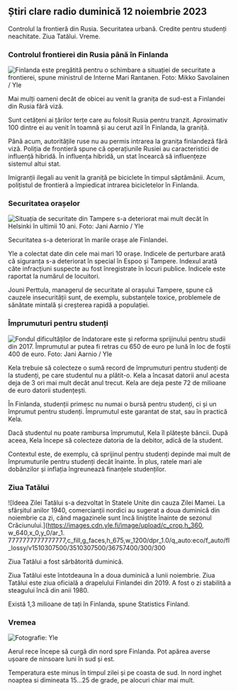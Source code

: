 ## Știri clare radio duminică 12 noiembrie 2023

Controlul la frontieră din Rusia. Securitatea urbană. Credite pentru studenți neachitate. Ziua Tatălui. Vreme.

### Controlul frontierei din Rusia până în Finlanda

![Finlanda este pregătită pentru o schimbare a situației de securitate a frontierei, spune ministrul de Interne Mari Rantanen. Foto: Mikko Savolainen / Yle](https://images.cdn.yle.fi/image/upload/c_crop,h_2720,w_4836,x_0,y_450/ar_1.7777777777777777,c_fill,g_faces,h_1270,w_1270.q_auto:eco/f_auto/fl_lossy/v1695988171/39-11790926516b884859ee)

Mai mulți oameni decât de obicei au venit la granița de sud-est a Finlandei din Rusia fără viză.

Sunt cetățeni ai țărilor terțe care au folosit Rusia pentru tranzit. Aproximativ 100 dintre ei au venit în toamnă și au cerut azil în Finlanda, la graniță.

Până acum, autoritățile ruse nu au permis intrarea la granița finlandeză fără viză. Poliția de frontieră spune că operațiunile Rusiei au caracteristici de influență hibridă. În influența hibridă, un stat încearcă să influențeze sistemul altui stat.

Imigranții ilegali au venit la graniță pe biciclete în timpul săptămânii. Acum, polițistul de frontieră a împiedicat intrarea bicicletelor în Finlanda.

### Securitatea orașelor

![Situația de securitate din Tampere s-a deteriorat mai mult decât în Helsinki în ultimii 10 ani. Foto: Jani Aarnio / Yle](https://images.cdn.yle.fi/image/upload/c_crop,h_2687,w_4777,x_1,y_258/ar_1.7777777777777777,c_fill,g_faces,h_675/0_r1201,wd_1201,wdpq_auto:eco/f_auto/fl_lossy/v1699517677/39-1197321654a95de6dbe7)

Securitatea s-a deteriorat în marile orașe ale Finlandei.

Yle a colectat date din cele mai mari 10 orașe. Indicele de perturbare arată că siguranța s-a deteriorat în special în Espoo și Tampere. Indexul arată câte infracțiuni suspecte au fost înregistrate în locuri publice. Indicele este raportat la numărul de locuitori.

Jouni Perttula, managerul de securitate al orașului Tampere, spune că cauzele insecurității sunt, de exemplu, substanțele toxice, problemele de sănătate mintală și creșterea rapidă a populației.

### Împrumuturi pentru studenți

![Fondul dificultăților de îndatorare este și reforma sprijinului pentru studii din 2017. Împrumutul ar putea fi retras cu 650 de euro pe lună în loc de foștii 400 de euro. Foto: Jani Aarnio / Yle](https://images.cdn.yle.fi/image/upload/c_crop,h_3078,w_5472,x_0,y_557/ar_1.7777777777777777,c_fill,g_faces,h_675/0_r1201,wd_rq_auto:eco/f_auto/fl_lossy/v1694583672/39-1171262650149d3dfd0c)

Kela trebuie să colecteze o sumă record de împrumuturi pentru studenți de la studenți, pe care studentul nu a plătit-o. Kela a încasat datorii anul acesta deja de 3 ori mai mult decât anul trecut. Kela are deja peste 72 de milioane de euro datorii studențești.

În Finlanda, studenții primesc nu numai o bursă pentru studenți, ci și un împrumut pentru studenți. Împrumutul este garantat de stat, sau în practică Kela.

Dacă studentul nu poate rambursa împrumutul, Kela îl plătește băncii. După aceea, Kela începe să colecteze datoria de la debitor, adică de la student.

Contextul este, de exemplu, că sprijinul pentru studenți depinde mai mult de împrumuturile pentru studenți decât înainte. În plus, ratele mari ale dobânzilor și inflația îngreunează finanțele studenților.

### Ziua Tatălui

![Ideea Zilei Tatălui s-a dezvoltat în Statele Unite din cauza Zilei Mamei. La sfârșitul anilor 1940, comercianții nordici au sugerat a doua duminică din noiembrie ca zi, când magazinele sunt încă liniștite înainte de sezonul Crăciunului.](https://images.cdn.yle.fi/image/upload/c_crop,h_360, w_640,x_0,y_0/ar_1. 7777777777777777,c_fill,g_faces,h_675,w_1200/dpr_1.0/q_auto:eco/f_auto/fl_lossy/v1510307500/3510307500/36757400/300/300

Ziua Tatălui a fost sărbătorită duminică.

Ziua Tatălui este întotdeauna în a doua duminică a lunii noiembrie. Ziua Tatălui este ziua oficială a drapelului Finlandei din 2019. A fost o zi stabilită a steagului încă din anii 1980.

Există 1,3 milioane de tați în Finlanda, spune Statistics Finland.

### Vremea

![ Fotografie: Yle](https://images.cdn.yle.fi/image/upload/c_crop,h_1080,w_1919,x_0,y_0/ar_1.777777777777777,c_fill,g_faces,h_675,w_1201/0dp_r_auto.:eco/f_auto/fl_lossy/v1699803736/39-11995176550f22164d93)

Aerul rece începe să curgă din nord spre Finlanda. Pot apărea averse ușoare de ninsoare luni în sud și est.

Temperatura este minus în timpul zilei și pe coasta de sud. In nord inghet noaptea si dimineata 15\...25 de grade, pe alocuri chiar mai mult.
